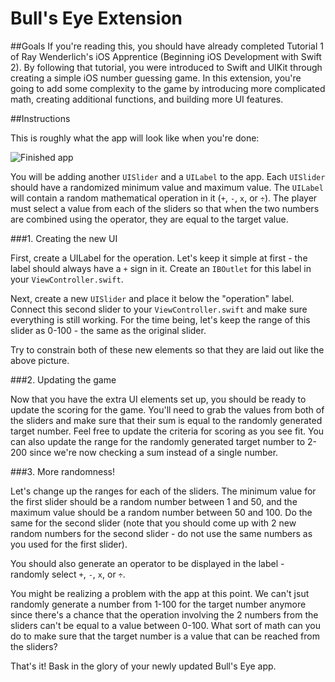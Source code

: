 # Bull's Eye Extension

##Goals
If you're reading this, you should have already completed Tutorial 1 of Ray Wenderlich's iOS Apprentice (Beginning iOS Development with Swift 2). By following that tutorial, you were introduced to Swift and UIKit through creating a simple iOS number guessing game. In this extension, you're going to add some complexity to the game by introducing more complicated math, creating additional functions, and building more UI features.

##Instructions

This is roughly what the app will look like when you're done:

![Finished app](http://i.imgur.com/vNhhXnm.png "Finished app")

You will be adding another `UISlider` and a `UILabel` to the app. Each `UISlider` should have a randomized minimum value and maximum value. The `UILabel` will contain a random mathematical operation in it (`+`, `-`, `x`, or `÷`). The player must select a value from each of the sliders so that when the two numbers are combined using the operator, they are equal to the target value.

###1. Creating the new UI

First, create a UILabel for the operation. Let's keep it simple at first - the label should always have a `+` sign in it. Create an `IBOutlet` for this label in your `ViewController.swift`.

Next, create a new `UISlider` and place it below the "operation" label. Connect this second slider to your `ViewController.swift` and make sure everything is still working. For the time being, let's keep the range of this slider as 0-100 - the same as the original slider.

Try to constrain both of these new elements so that they are laid out like the above picture.


###2. Updating the game

Now that you have the extra UI elements set up, you should be ready to update the scoring for the game. You'll need to grab the values from both of the sliders and make sure that their sum is equal to the randomly generated target number. Feel free to update the criteria for scoring as you see fit. You can also update the range for the randomly generated target number to 2-200 since we're now checking a sum instead of a single number.

###3. More randomness!

Let's change up the ranges for each of the sliders. The minimum value for the first slider should be a random number between 1 and 50, and the maximum value should be a random number between 50 and 100. Do the same for the second slider (note that you should come up with 2 new random numbers for the second slider - do not use the same numbers as you used for the first slider).

You should also generate an operator to be displayed in the label - randomly select `+`, `-`, `x`, or `÷`. 

You might be realizing a problem with the app at this point. We can't jsut randomly generate a number from 1-100 for the target number anymore since there's a chance that the operation involving the 2 numbers from the sliders can't be equal to a value between 0-100. What sort of math can you do to make sure that the target number is a value that can be reached from the sliders?

That's it! Bask in the glory of your newly updated Bull's Eye app.